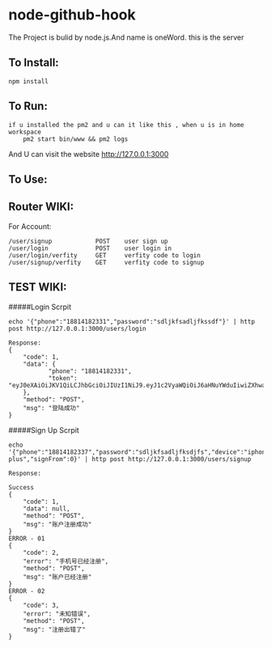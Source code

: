 node-github-hook
================

The Project is bulid by node.js.And name is oneWord. this is the server

To Install:
-----------
```
npm install
```
To Run:
-----------
```
if u installed the pm2 and u can it like this , when u is in home workspace
	pm2 start bin/www && pm2 logs
```
And U can visit the website http://127.0.0.1:3000

To Use:
-------

Router WIKI:
------
For Account:
```
/user/signup  			POST 	user sign up
/user/login 			POST	user login in 
/user/login/verfity  	GET 	verfity code to login
/user/signup/verfity 	GET 	verfity code to signup

```
TEST WIKI:
------
#####Login Scrpit
```
echo '{"phone":"18814182331","password":"sdljkfsadljfkssdf"}' | http post http://127.0.0.1:3000/users/login

Response:
{
	"code": 1,
	"data": {
		   "phone": "18814182331",
		   "token": "eyJ0eXAiOiJKV1QiLCJhbGciOiJIUzI1NiJ9.eyJ1c2VyaWQiOiJ6aHNuYWduIiwiZXhwaXJlcyI6MTQ3Njk5MDg3MzU4MH0.Fbv2XOdMcQeO14rTH0_wBLKo2e9HQhu5CXYntbx07jU"
	},
	"method": "POST",
	"msg": "登陆成功"
}
```
#####Sign Up Scrpit
```
echo '{"phone":"18814182337","password":"sdljkfsadljfksdjfs","device":"iphone6s plus","signFrom":0}' | http post http://127.0.0.1:3000/users/signup

Response:

Success
{
	"code": 1,
	"data": null,
	"method": "POST",
	"msg": "账户注册成功"
}
ERROR - 01
{
    "code": 2,
    "error": "手机号已经注册",
    "method": "POST",
    "msg": "账户已经注册"
}
ERROR - 02
{
    "code": 3,
    "error": "未知错误",
    "method": "POST",
    "msg": "注册出错了"
}
```


